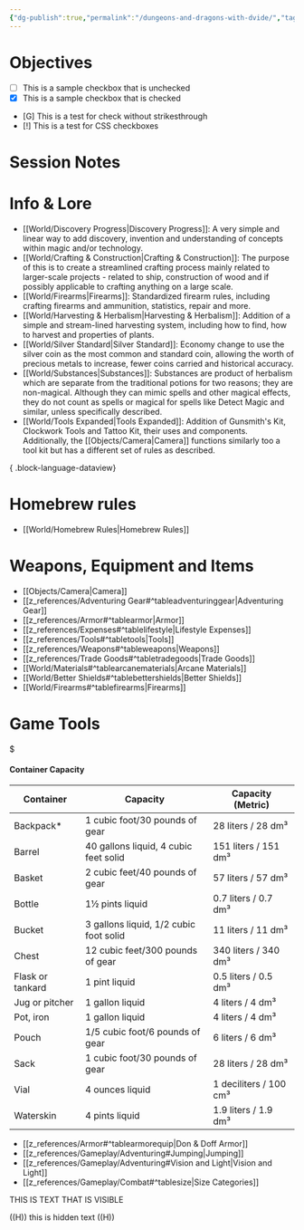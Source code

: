 ```yaml
---
{"dg-publish":true,"permalink":"/dungeons-and-dragons-with-dvide/","tags":["gardenEntry"]}
---
```



# Objectives

- [ ] This is a sample checkbox that is unchecked
- [x] This is a sample checkbox that is checked
- [G] This is a test for check without strikesthrough
- [!] This is a test for CSS checkboxes

# Session Notes

# Info & Lore

- [[World/Discovery Progress\|Discovery Progress]]: A very simple and linear way to add discovery, invention and understanding of concepts within magic and/or technology.
- [[World/Crafting & Construction\|Crafting & Construction]]: The purpose of this is to create a streamlined crafting process mainly related to larger-scale projects - related to ship, construction of wood and if possibly applicable to crafting anything on a large scale.
- [[World/Firearms\|Firearms]]: Standardized firearm rules, including crafting firearms and ammunition, statistics, repair and more.
- [[World/Harvesting & Herbalism\|Harvesting & Herbalism]]: Addition of a simple and stream-lined harvesting system, including how to find, how to harvest and properties of plants.
- [[World/Silver Standard\|Silver Standard]]: Economy change to use the silver coin as the most common and standard coin, allowing the worth of precious metals to increase, fewer coins carried and historical accuracy.
- [[World/Substances\|Substances]]: Substances are product of herbalism which are separate from the traditional potions for two reasons; they are non-magical. Although they can mimic spells and other magical effects, they do not count as spells or magical for spells like Detect Magic and similar, unless specifically described.
- [[World/Tools Expanded\|Tools Expanded]]: Addition of Gunsmith's Kit, Clockwork Tools and Tattoo Kit, their uses and components. Additionally, the [[Objects/Camera\|Camera]] functions similarly too a tool kit but has a different set of rules as described.

{ .block-language-dataview}


# Homebrew rules

- [[World/Homebrew Rules\|Homebrew Rules]]

# Weapons, Equipment and Items

- [[Objects/Camera\|Camera]]
- [[z_references/Adventuring Gear#^tableadventuringgear\|Adventuring Gear]]
- [[z_references/Armor#^tablearmor\|Armor]]
- [[z_references/Expenses#^tablelifestyle\|Lifestyle Expenses]]
- [[z_references/Tools#^tabletools\|Tools]]
- [[z_references/Weapons#^tableweapons\|Weapons]]
- [[z_references/Trade Goods#^tabletradegoods\|Trade Goods]]
- [[World/Materials#^tablearcanematerials\|Arcane Materials]]
- [[World/Better Shields#^tablebettershields\|Better Shields]]
- [[World/Firearms#^tablefirearms\|Firearms]]

# Game Tools


<div class="transclusion internal-embed is-loaded"><div class="markdown-embed">

$<div class="markdown-embed-title">

#### Container Capacity

</div>


| Container        | Capacity                               | Capacity (Metric)      |
| ---------------- | -------------------------------------- | ---------------------- |
| Backpack*        | 1 cubic foot/30 pounds of gear         | 28 liters / 28 dm³     |
| Barrel           | 40 gallons liquid, 4 cubic feet solid  | 151 liters / 151 dm³   |
| Basket           | 2 cubic feet/40 pounds of gear         | 57 liters / 57 dm³     |
| Bottle           | 1½ pints liquid                        | 0.7 liters / 0.7 dm³   |
| Bucket           | 3 gallons liquid, 1/2 cubic foot solid | 11 liters / 11 dm³     |
| Chest            | 12 cubic feet/300 pounds of gear       | 340 liters / 340 dm³   |
| Flask or tankard | 1 pint liquid                          | 0.5 liters / 0.5 dm³   |
| Jug or pitcher   | 1 gallon liquid                        | 4 liters / 4 dm³       |
| Pot, iron        | 1 gallon liquid                        | 4 liters / 4 dm³       |
| Pouch            | 1/5 cubic foot/6 pounds of gear        | 6 liters / 6 dm³       |
| Sack             | 1 cubic foot/30 pounds of gear         | 28 liters / 28 dm³     |
| Vial             | 4 ounces liquid                        | 1 deciliters / 100 cm³ | 
| Waterskin        | 4 pints liquid                         | 1.9 liters / 1.9 dm³   |

</div></div>

- [[z_references/Armor#^tablearmorequip\|Don & Doff Armor]]
- [[z_references/Gameplay/Adventuring#Jumping\|Jumping]]
- [[z_references/Gameplay/Adventuring#Vision and Light\|Vision and Light]]
- [[z_references/Gameplay/Combat#^tablesize\|Size Categories]]



THIS IS TEXT THAT IS VISIBLE

((H))
this is hidden text
((H))
